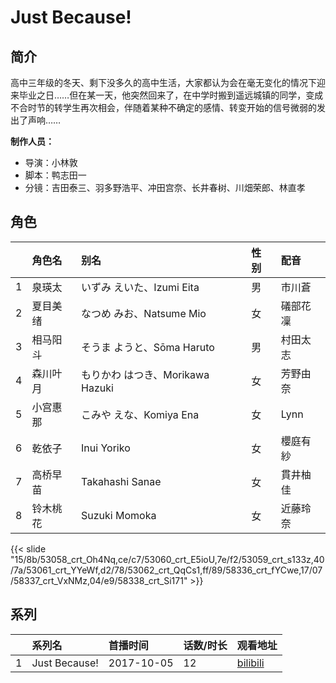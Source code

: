 # Just Because!


## 简介

高中三年级的冬天、剩下没多久的高中生活，大家都认为会在毫无变化的情况下迎来毕业之日……但在某一天，他突然回来了，在中学时搬到遥远城镇的同学，变成不合时节的转学生再次相会，伴随着某种不确定的感情、转变开始的信号微弱的发出了声响……

**制作人员：**
- 导演：小林敦
- 脚本：鸭志田一
- 分镜：吉田泰三、羽多野浩平、冲田宫奈、长井春树、川畑荣郎、林直孝

## 角色

|     |   角色名   |   别名  | 性别 |  配音  |
|:--- |:------  |:----      |:---  |:--   |
| 1 | 泉瑛太 | いずみ えいた、Izumi Eita | 男 | 市川蒼 |
| 2 | 夏目美绪 | なつめ みお、Natsume Mio | 女 | 礒部花凜 |
| 3 | 相马阳斗 | そうま ようと、Sōma Haruto | 男 | 村田太志 |
| 4 | 森川叶月 | もりかわ はつき、Morikawa Hazuki | 女 | 芳野由奈 |
| 5 | 小宫惠那 | こみや えな、Komiya Ena | 女 | Lynn |
| 6 | 乾依子 | Inui Yoriko | 女 | 櫻庭有紗 |
| 7 | 高桥早苗 | Takahashi Sanae | 女 | 貫井柚佳 |
| 8 | 铃木桃花 | Suzuki Momoka | 女 | 近藤玲奈 |

{{< slide "15/8b/53058_crt_Oh4Nq,ce/c7/53060_crt_E5ioU,7e/f2/53059_crt_s133z,40/7a/53061_crt_YYeWf,d2/78/53062_crt_QqCs1,ff/89/58336_crt_fYCwe,17/07/58337_crt_VxNMz,04/e9/58338_crt_Si171" >}}

## 系列

|     |   系列名   |   首播时间  | 话数/时长  | 观看地址 |
|:---  |:------    |:----      |:---       |:---  |
| 1 | Just Because! | 2017-10-05 | 12 | [bilibili](https://www.bilibili.com/bangumi/play/ep115160)  |




